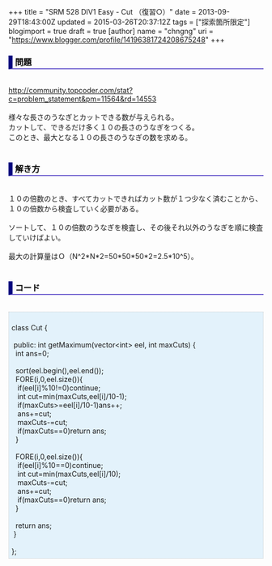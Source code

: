 +++
title = "SRM 528 DIV1 Easy - Cut （復習○）"
date = 2013-09-29T18:43:00Z
updated = 2015-03-26T20:37:12Z
tags = ["探索箇所限定"]
blogimport = true
draft = true
[author]
	name = "chngng"
	uri = "https://www.blogger.com/profile/14196381724208675248"
+++

<div dir="ltr" style="text-align: left;" trbidi="on"><h3 style="border-bottom: 2px solid slateblue; border-left: 8px solid navy; color: black; padding: 0px 0px 1px 5px;">問題 </h3><br /><a href="http://community.topcoder.com/stat?c=problem_statement&amp;pm=11564&amp;rd=14553" target="_blank">http://community.topcoder.com/stat?c=problem_statement&amp;pm=11564&amp;rd=14553</a><br /><br />様々な長さのうなぎとカットできる数が与えられる。<br />カットして、できるだけ多く１０の長さのうなぎをつくる。<br />このとき、最大となる１０の長さのうなぎの数を求める。<br /><br /><h3 style="border-bottom: 2px solid slateblue; border-left: 8px solid navy; color: black; padding: 0px 0px 1px 5px;">解き方 </h3><br />１０の倍数のとき、すべてカットできればカット数が１つ少なく済むことから、１０の倍数から検査していく必要がある。<br /><br />ソートして、１０の倍数のうなぎを検査し、その後それ以外のうなぎを順に検査していけばよい。<br /><br />最大の計算量はＯ（N^2*N*2=50*50*50*2=2.5*10^5）。<br /><br /><h3 style="border-bottom: 2px solid slateblue; border-left: 8px solid navy; color: black; padding: 0px 0px 1px 5px;">コード </h3><br /><div style="background-color: #e3f2fb; border: 1px dotted #CCCCCC; padding: 5px;"><br />class Cut {<br /><br /><span class="Apple-tab-span" style="white-space: pre;"> </span>public: int getMaximum(vector&lt;int&gt; eel, int maxCuts) {<br /><span class="Apple-tab-span" style="white-space: pre;">  </span>int ans=0;<br /><br /><span class="Apple-tab-span" style="white-space: pre;">  </span>sort(eel.begin(),eel.end());<br /><span class="Apple-tab-span" style="white-space: pre;">  </span>FORE(i,0,eel.size()){<br /><span class="Apple-tab-span" style="white-space: pre;">   </span>if(eel[i]%10!=0)continue;<br /><span class="Apple-tab-span" style="white-space: pre;">   </span>int cut=min(maxCuts,eel[i]/10-1);<br /><span class="Apple-tab-span" style="white-space: pre;">   </span>if(maxCuts&gt;=eel[i]/10-1)ans++;<br /><span class="Apple-tab-span" style="white-space: pre;">   </span>ans+=cut;<br /><span class="Apple-tab-span" style="white-space: pre;">   </span>maxCuts-=cut;<br /><span class="Apple-tab-span" style="white-space: pre;">   </span>if(maxCuts==0)return ans;<br /><span class="Apple-tab-span" style="white-space: pre;">  </span>}<br /><br /><span class="Apple-tab-span" style="white-space: pre;">  </span>FORE(i,0,eel.size()){<br /><span class="Apple-tab-span" style="white-space: pre;">   </span>if(eel[i]%10==0)continue;<br /><span class="Apple-tab-span" style="white-space: pre;">   </span>int cut=min(maxCuts,eel[i]/10);<br /><span class="Apple-tab-span" style="white-space: pre;">   </span>maxCuts-=cut;<br /><span class="Apple-tab-span" style="white-space: pre;">   </span>ans+=cut;<br /><span class="Apple-tab-span" style="white-space: pre;">   </span>if(maxCuts==0)return ans;<br /><span class="Apple-tab-span" style="white-space: pre;">  </span>}<br /><br /><span class="Apple-tab-span" style="white-space: pre;">  </span>return ans;<br /><span class="Apple-tab-span" style="white-space: pre;"> </span>}<br /><br />};</div></div>
